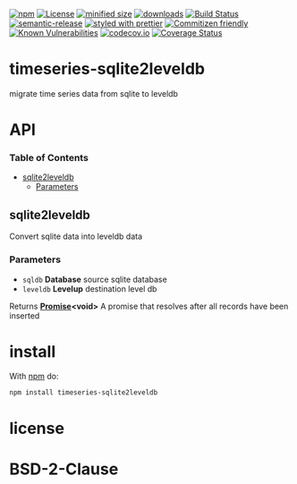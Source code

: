 [![npm](https://img.shields.io/npm/v/timeseries-sqlite2leveldb.svg)](https://www.npmjs.com/package/timeseries-sqlite2leveldb)
[![License](https://img.shields.io/badge/License-BSD%203--Clause-blue.svg)](https://opensource.org/licenses/BSD-3-Clause)
[![minified size](https://badgen.net/bundlephobia/min/timeseries-sqlite2leveldb)](https://bundlephobia.com/result?p=timeseries-sqlite2leveldb)
[![downloads](http://img.shields.io/npm/dm/timeseries-sqlite2leveldb.svg?style=flat-square)](https://npmjs.org/package/timeseries-sqlite2leveldb)
[![Build Status](https://travis-ci.com/arlac77/timeseries-sqlite2leveldb.svg?branch=master)](https://travis-ci.com/arlac77/timeseries-sqlite2leveldb)
[![semantic-release](https://img.shields.io/badge/%20%20%F0%9F%93%A6%F0%9F%9A%80-semantic--release-e10079.svg)](https://github.com/arlac77/timeseries-sqlite2leveldb.git)
[![styled with prettier](https://img.shields.io/badge/styled_with-prettier-ff69b4.svg)](https://github.com/prettier/prettier)
[![Commitizen friendly](https://img.shields.io/badge/commitizen-friendly-brightgreen.svg)](http://commitizen.github.io/cz-cli/)
[![Known Vulnerabilities](https://snyk.io/test/github/arlac77/timeseries-sqlite2leveldb/badge.svg)](https://snyk.io/test/github/arlac77/timeseries-sqlite2leveldb)
[![codecov.io](http://codecov.io/github/arlac77/timeseries-sqlite2leveldb/coverage.svg?branch=master)](http://codecov.io/github/arlac77/timeseries-sqlite2leveldb?branch=master)
[![Coverage Status](https://coveralls.io/repos/arlac77/timeseries-sqlite2leveldb/badge.svg)](https://coveralls.io/r/arlac77/timeseries-sqlite2leveldb)


# timeseries-sqlite2leveldb

migrate time series data from sqlite to leveldb

# API

<!-- Generated by documentation.js. Update this documentation by updating the source code. -->

### Table of Contents

-   [sqlite2leveldb](#sqlite2leveldb)
    -   [Parameters](#parameters)

## sqlite2leveldb

Convert sqlite data into leveldb data

### Parameters

-   `sqldb` **Database** source sqlite database
-   `leveldb` **Levelup** destination level db

Returns **[Promise](https://developer.mozilla.org/docs/Web/JavaScript/Reference/Global_Objects/Promise)&lt;void>** A promise that resolves after all records have been inserted

# install

With [npm](http://npmjs.org) do:

```shell
npm install timeseries-sqlite2leveldb
```

# license

# BSD-2-Clause
